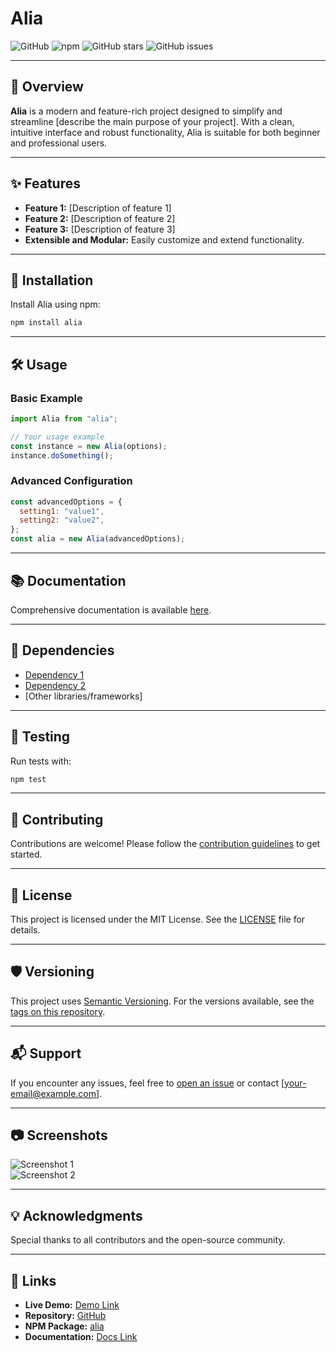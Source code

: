 # Alia

![GitHub](https://img.shields.io/github/license/your-username/alia?style=for-the-badge)
![npm](https://img.shields.io/npm/v/alia?color=success&style=for-the-badge)
![GitHub stars](https://img.shields.io/github/stars/your-username/alia?style=for-the-badge)
![GitHub issues](https://img.shields.io/github/issues/your-username/alia?style=for-the-badge)

---

## 📖 Overview

**Alia** is a modern and feature-rich project designed to simplify and streamline [describe the main purpose of your project]. With a clean, intuitive interface and robust functionality, Alia is suitable for both beginner and professional users.

---

## ✨ Features

- **Feature 1:** [Description of feature 1]
- **Feature 2:** [Description of feature 2]
- **Feature 3:** [Description of feature 3]
- **Extensible and Modular:** Easily customize and extend functionality.

---

## 🚀 Installation

Install Alia using npm:

```bash
npm install alia
```

---

## 🛠 Usage

### Basic Example

```javascript
import Alia from "alia";

// Your usage example
const instance = new Alia(options);
instance.doSomething();
```

### Advanced Configuration

```javascript
const advancedOptions = {
  setting1: "value1",
  setting2: "value2",
};
const alia = new Alia(advancedOptions);
```

---

## 📚 Documentation

Comprehensive documentation is available [here](https://your-project-docs-link.com).

---

## 🧩 Dependencies

- [Dependency 1](https://www.npmjs.com/package/dependency1)
- [Dependency 2](https://www.npmjs.com/package/dependency2)
- [Other libraries/frameworks]

---

## 🧪 Testing

Run tests with:

```bash
npm test
```

---

## 🌟 Contributing

Contributions are welcome! Please follow the [contribution guidelines](CONTRIBUTING.md) to get started.

---

## 📝 License

This project is licensed under the MIT License. See the [LICENSE](LICENSE) file for details.

---

## 🛡 Versioning

This project uses [Semantic Versioning](https://semver.org/). For the versions available, see the [tags on this repository](https://github.com/your-username/alia/tags).

---

## 📬 Support

If you encounter any issues, feel free to [open an issue](https://github.com/your-username/alia/issues) or contact [your-email@example.com].

---

## 📷 Screenshots

![Screenshot 1](https://via.placeholder.com/800x400)  
![Screenshot 2](https://via.placeholder.com/800x400)

---

## 💡 Acknowledgments

Special thanks to all contributors and the open-source community.

---

## 🔗 Links

- **Live Demo:** [Demo Link](https://alia-demo-link.com)
- **Repository:** [GitHub](https://github.com/your-username/alia)
- **NPM Package:** [alia](https://www.npmjs.com/package/alia)
- **Documentation:** [Docs Link](https://your-project-docs-link.com)
